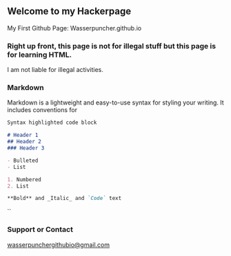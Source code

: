 ## **Welcome to my Hackerpage**

My First Github Page: Wasserpuncher.github.io

### Right up front, this page is not for illegal stuff but this page is for learning HTML. 
I am not liable for illegal activities.

### Markdown

Markdown is a lightweight and easy-to-use syntax for styling your writing. It includes conventions for

```markdown
Syntax highlighted code block

# Header 1
## Header 2
### Header 3

- Bulleted
- List

1. Numbered
2. List

**Bold** and _Italic_ and `Code` text


```
``


### Support or Contact

wasserpunchergithubio@gmail.com
